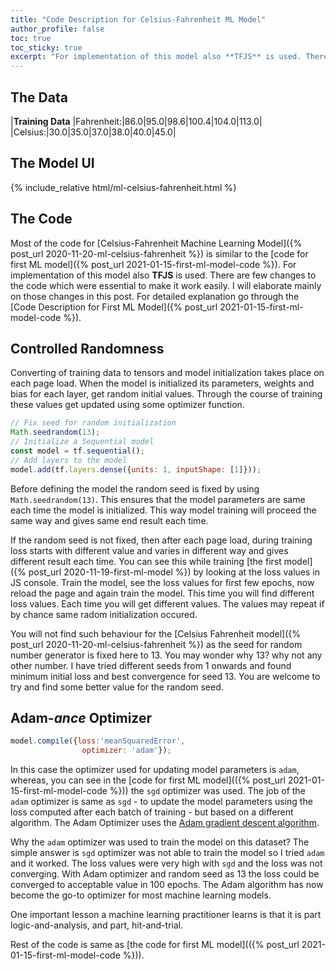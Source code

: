 ```yaml
---
title: "Code Description for Celsius-Fahrenheit ML Model"
author_profile: false
toc: true
toc_sticky: true
excerpt: "For implementation of this model also **TFJS** is used. There are few changes to the code which were essential to make it work easily. I will elaborate mainly on those changes in this post. For detailed explanation go through the [Code Description for First ML Model]({% post_url 2021-01-15-first-ml-model-code %})."
---
```

## The Data

|**Training Data**
|Fahrenheit:|86.0|95.0|98.6|100.4|104.0|113.0|
|Celsius:|30.0|35.0|37.0|38.0|40.0|45.0|

## The Model UI

{% include_relative html/ml-celsius-fahrenheit.html %}

## The Code

<script src="https://gist.github.com/tensaurus/8489acee17629a930c9e89cccd465ce2.js"></script>

Most of the code for [Celsius-Fahrenheit Machine Learning Model]({% post_url 2020-11-20-ml-celsius-fahrenheit %}) is similar to the [code for first ML model]({% post_url 2021-01-15-first-ml-model-code %}). For implementation of this model also **TFJS** is used. There are few changes to the code which were essential to make it work easily. I will elaborate mainly on those changes in this post. For detailed explanation go through the [Code Description for First ML Model]({% post_url 2021-01-15-first-ml-model-code %}).

## Controlled Randomness

Converting of training data to tensors and model initialization takes place on each page load. When the model is initialized its parameters, weights and bias for each layer, get random initial values. Through the course of training these values get updated using some optimizer function.

```js
// Fix seed for random initialization
Math.seedrandom(13);
// Initialize a Sequential model
const model = tf.sequential();
// Add layers to the model
model.add(tf.layers.dense({units: 1, inputShape: [1]}));
```
Before defining the model the random seed is fixed by using `Math.seedrandom(13)`. This ensures that the model parameters are same each time the model is initialized. This way model training will proceed the same way and gives same end result each time.

If the random seed is not fixed, then after each page load, during training loss starts with different value and varies in different way and gives different result each time. You can see this while training [the first model]({% post_url 2020-11-19-first-ml-model %}) by looking at the loss values in JS console. Train the model, see the loss values for first few epochs, now reload the page and again train the model. This time you will find different loss values. Each time you will get different values. The values may repeat if by chance same radom initialization occured.

You will not find such behaviour for the [Celsius Fahrenheit model]({% post_url 2020-11-20-ml-celsius-fahrenheit %}) as the seed for random number generator is fixed here to 13. You may wonder why 13? why not any other number. I have tried different seeds from 1 onwards and found minimum initial loss and best convergence for seed 13. You are welcome to try and find some better value for the random seed.

## Adam-*ance* Optimizer

```js
model.compile({loss:'meanSquaredError', 
                optimizer: 'adam'});
```
In this case the optimizer used for updating model parameters is `adam`, whereas, you can see in the [code for first ML model](({% post_url 2021-01-15-first-ml-model-code %})) the `sgd` optimizer was used. The job of the `adam` optimizer is same as `sgd` - to update the model parameters using the loss computed after each batch of training - but based on a different algorithm. The Adam Optimizer uses the [Adam gradient descent algorithm](https://arxiv.org/abs/1412.6980).

Why the `adam` optimizer was used to train the model on this dataset? The simple answer is `sgd` optimizer was not able to train the model so I tried `adam` and it worked. The loss values were very high with `sgd` and the loss was not converging. With Adam optimizer and random seed as 13 the loss could be converged to acceptable value in 100 epochs. The Adam algorithm has now become the go-to optimizer for most machine learning models.

One important lesson a machine learning practitioner learns is that it is part logic-and-analysis, and part, hit-and-trial.

Rest of the code is same as [the code for first ML model](({% post_url 2021-01-15-first-ml-model-code %})).